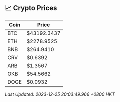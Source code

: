 ## 📈 Crypto Prices

| Coin | Price |
| ---- | ----- |
| BTC | $43192.3437 |
| ETH | $2278.9525 |
| BNB | $264.9410 |
| CRV | $0.6392 |
| ARB | $1.3567 |
| OKB | $54.5662 |
| DOGE | $0.0932 |

_Last Updated: 2023-12-25 20:03:49.966 +0800 HKT_